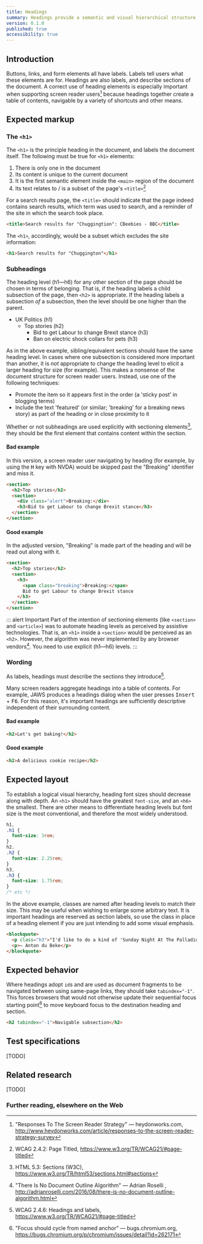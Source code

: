 ```yaml
---
title: Headings
summary: Headings provide a semantic and visual hierarchical structure to a document
version: 0.1.0
published: true
accessibility: true
---
```


## Introduction

Buttons, links, and form elements all have labels. Labels tell users what these elements are for. Headings are also labels, and describe sections of the document. A correct use of heading elements is especially important when supporting screen reader users[^1] because headings together create a table of contents, navigable by a variety of shortcuts and other means.

## Expected markup

### The `<h1>`

The `<h1>` is the principle heading in the document, and labels the document itself. The following must be true for `<h1>` elements:

1. There is only one in the document
2. Its content is unique to the current document
3. It is the first semantic element inside the `<main>` region of the document
4. Its text relates to / is a subset of the page's `<title>`[^2]

For a search results page, the `<title>` should indicate that the page indeed contains search results, which term was used to search, and a reminder of the site in which the search took place.

```html
<title>Search results for "Chuggingtion": CBeebies - BBC</title>
```

The `<h1>`, accordingly, would be a subset which excludes the site information:

```html
<h1>Search results for "Chuggington"</h1>
```

### Subheadings

The heading level (h1—h6) for any other section of the page should be chosen in terms of belonging. That is, if the heading labels a child subsection of the page, then `<h2>` is appropriate. If the heading labels a subsection _of_ a subsection, then the level should be one higher than the parent.

- UK Politics (h1)
  - Top stories (h2)
    - Bid to get Labour to change Brexit stance (h3)
    - Ban on electric shock collars for pets (h3)

As in the above example, sibling/equivalent sections should have the same heading level. In cases where one subsection is considered more important than another, it is _not_ appropriate to change the heading level to elicit a larger heading for size (for example). This makes a nonsense of the document structure for screen reader users. Instead, use one of the following techniques:

- Promote the item so it appears first in the order (a 'sticky post' in blogging terms)
- Include the text 'featured' (or similar; 'breaking' for a breaking news story) as part of the heading or in close proximity to it

Whether or not subheadings are used explicitly with sectioning elements[^5], they should be the first element that contains content within the section.

#### Bad example

In this version, a screen reader user navigating by heading (for example, by using the <kbd>H</kbd> key with NVDA) would be skipped past the "Breaking" identifier and miss it.

```html
<section>
  <h2>Top stories</h2>
  <section>
    <div class="alert">Breaking:</div>
    <h3>Bid to get Labour to change Brexit stance</h3>
  </section>
</section>
```

#### Good example

In the adjusted version, "Breaking" is made part of the heading and will be read out along with it.

```html
<section>
  <h2>Top stories</h2>
  <section>
    <h3>
      <span class="breaking">Breaking:</span>
      Bid to get Labour to change Brexit stance
    </h3>
  </section>
</section>
```

::: alert Important
Part of the intention of sectioning elements (like `<section>` and `<article>`) was to automate heading levels as perceived by assistive technologies. That is, an `<h1>` inside a `<section>` would be perceived as an `<h2>`. However, the algorithm was never implemented by any browser vendors[^6]. You need to use explicit (h1—h6) levels.
:::

### Wording

As labels, headings must describe the sections they introduce[^3]. 

Many screen readers aggregate headings into a table of contents. For example, JAWS produces a headings dialog when the user presses <kbd>Insert</kbd> + <kbd>F6</kbd>. For this reason, it's important headings are sufficiently descriptive independent of their surrounding content.

#### Bad example

```html
<h2>Let's get baking!</h2>
```

#### Good example

```html
<h2>A delicious cookie recipe</h2>
```

## Expected layout

To establish a logical visual hierarchy, heading font sizes should decrease along with depth. An `<h1>` should have the greatest `font-size`, and an `<h6>` the smallest. There are other means to differentiate heading levels but font size is the most conventional, and therefore the most widely understood.

```css
h1,
.h1 {
  font-size: 3rem;
}
h2,
.h2 {
  font-size: 2.25rem;
}
h3,
.h3 {
  font-size: 1.75rem;
}
/* etc */
```

In the above example, classes are named after heading levels to match their size. This may be useful when wishing to enlarge some arbitrary text. It is important headings are reserved as section labels, so use the class in place of a heading element if you are just intending to add some visual emphasis.

```html
<blockquote>
  <p class="h3">"I'd like to do a kind of 'Sunday Night At The Palladium'-style variety show on the BBC."</p>
  <p>— Anton du Beke</p>
</blockquote>
```

## Expected behavior

Where headings adopt `id`s and are used as document fragments to be navigated between using same-page links, they should take `tabindex="-1"`. This forces browsers that would not otherwise update their sequential focus starting point[^4] to move keyboard focus to the destination heading and section.

```html
<h2 tabindex="-1">Navigable subsection</h2>
```

## Test specifications

[TODO]

## Related research

[TODO]

### Further reading, elsewhere on the Web

[^1]: "Responses To The Screen Reader Strategy" — heydonworks.com, <http://www.heydonworks.com/article/responses-to-the-screen-reader-strategy-survey>
[^2]: WCAG 2.4.2: Page Titled, <https://www.w3.org/TR/WCAG21/#page-titled>
[^3]: WCAG 2.4.6: Headings and labels, <https://www.w3.org/TR/WCAG21/#page-titled>
[^4]: "Focus should cycle from named anchor" — bugs.chromium.org, <https://bugs.chromium.org/p/chromium/issues/detail?id=262171>
[^5]: HTML 5.3: Sections (W3C), <https://www.w3.org/TR/html53/sections.html#sections>
[^6]: "There Is No Document Outline Algorithm" — Adrian Roselli , <http://adrianroselli.com/2016/08/there-is-no-document-outline-algorithm.html>

